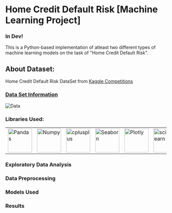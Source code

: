 # Home Credit Default Risk [Machine Learning Project]

### In Dev!

This is a Python-based implementation of atleast two different types of machine learning models on the task of "Home Credit Default Risk".

## About Dataset:
Home Credit Default Risk DataSet from [Kaggle Competitions](https://www.kaggle.com/c/home-credit-default-risk)

### [Data Set Information](https://www.kaggle.com/c/home-credit-default-risk/data)

<a><img src="https://storage.googleapis.com/kaggle-media/competitions/home-credit/home_credit.png" alt="Data" align="center"/></a>

### Libraries Used:

<table>
<tbody>
<tr>
<td><a><img src="https://pandas.pydata.org/docs/_static/pandas.svg" alt="Pandas" align="center" width="75"/></a></td>
<td><a><img src="https://upload.wikimedia.org/wikipedia/commons/thumb/3/31/NumPy_logo_2020.svg/330px-NumPy_logo_2020.svg.png" alt="Numpy" align="center" width="75"/></a></td>
<td><a><img src="https://matplotlib.org/_static/logo2_compressed.svg" alt="cplusplus" align="center" width="75"/></a></td>
<td><a><img src="https://seaborn.pydata.org/_static/logo-wide-lightbg.svg" alt="Seaborn" align="center" width="75"/></a></td>
<td><a><img src="https://images.prismic.io/plotly-marketing-website/bd1f702a-b623-48ab-a459-3ee92a7499b4_logo-plotly.svg?auto=compress,format" alt="Plotly" align="center" width="75"></a></td>
<td><a><img src="https://upload.wikimedia.org/wikipedia/commons/0/05/Scikit_learn_logo_small.svg" alt="scikit_learn" align="center" width="75"/></a></td>
</tr>
</tbody>
</table>

### Exploratory Data Analysis

### Data Preprocessing

### Models Used

### Results
